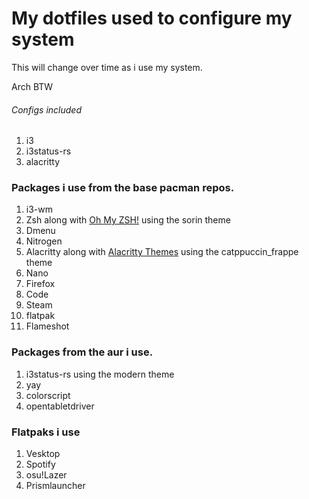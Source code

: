 # My dotfiles used to configure my system

This will change over time as i use my system.

Arch BTW

###### Configs included

1. i3
2. i3status-rs
3. alacritty

### Packages i use from the base pacman repos.

1. i3-wm
2. Zsh along with [Oh My ZSH!](https://ohmyz.sh/) using the sorin theme
3. Dmenu
4. Nitrogen
5. Alacritty along with [Alacritty Themes](https://github.com/alacritty/alacritty-theme) using the catppuccin_frappe theme
6. Nano
7. Firefox
8. Code
9. Steam
10. flatpak
11. Flameshot

### Packages from the aur i use.

1. i3status-rs using the modern theme
2. yay
3. colorscript
4. opentabletdriver

### Flatpaks i use
1. Vesktop
2. Spotify
3. osu!Lazer
4. Prismlauncher